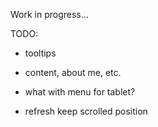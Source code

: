 Work in progress...


TODO:

- tooltips
- content, about me, etc.


- what with menu for tablet?
- refresh keep scrolled position
